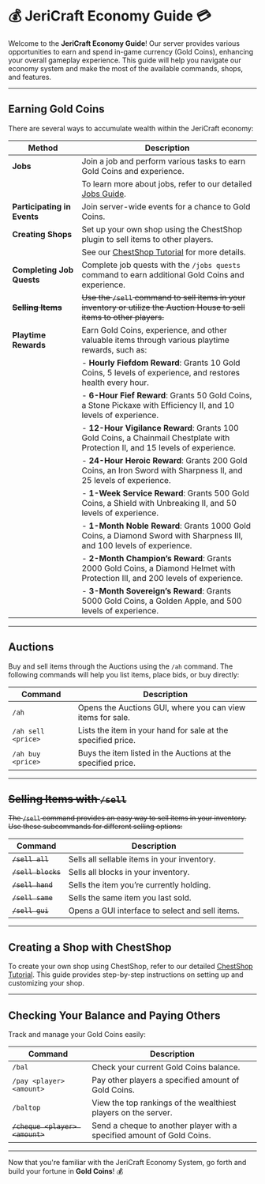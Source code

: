 # 💰 JeriCraft Economy Guide 💳

Welcome to the **JeriCraft Economy Guide**! Our server provides various opportunities to earn and spend in-game
currency (Gold Coins), enhancing your overall gameplay experience. This guide will help you navigate our economy system
and make the most of the available commands, shops, and features.

---

## **Earning Gold Coins**

There are several ways to accumulate wealth within the JeriCraft economy:

| **Method**                  | **Description**                                                                                                                |
|-----------------------------|--------------------------------------------------------------------------------------------------------------------------------|
| **Jobs**                    | Join a job and perform various tasks to earn Gold Coins and experience.                                                        |
|                             | To learn more about jobs, refer to our detailed [Jobs Guide](/docs/guides/Jobs.md).                                            |
| **Participating in Events** | Join server-wide events for a chance to Gold Coins.                                                                            |
| **Creating Shops**          | Set up your own shop using the ChestShop plugin to sell items to other players.                                                |
|                             | See our [ChestShop Tutorial](/docs/guides/Chest%20Shop.md) for more details.                                                   |
| **Completing Job Quests**   | Complete job quests with the `/jobs quests` command to earn additional Gold Coins and experience.                              |
| ~~**Selling Items**~~       | ~~Use the `/sell` command to sell items in your inventory or utilize the Auction House to sell items to other players.~~       |
| **Playtime Rewards**        | Earn Gold Coins, experience, and other valuable items through various playtime rewards, such as:                               |
|                             | - **Hourly Fiefdom Reward**: Grants 10 Gold Coins, 5 levels of experience, and restores health every hour.                     |
|                             | - **6-Hour Fief Reward**: Grants 50 Gold Coins, a Stone Pickaxe with Efficiency II, and 10 levels of experience.               |
|                             | - **12-Hour Vigilance Reward**: Grants 100 Gold Coins, a Chainmail Chestplate with Protection II, and 15 levels of experience. |
|                             | - **24-Hour Heroic Reward**: Grants 200 Gold Coins, an Iron Sword with Sharpness II, and 25 levels of experience.              |
|                             | - **1-Week Service Reward**: Grants 500 Gold Coins, a Shield with Unbreaking II, and 50 levels of experience.                  |
|                             | - **1-Month Noble Reward**: Grants 1000 Gold Coins, a Diamond Sword with Sharpness III, and 100 levels of experience.          |
|                             | - **2-Month Champion’s Reward**: Grants 2000 Gold Coins, a Diamond Helmet with Protection III, and 200 levels of experience.   |
|                             | - **3-Month Sovereign’s Reward**: Grants 5000 Gold Coins, a Golden Apple, and 500 levels of experience.                        |

---

## **Auctions**

Buy and sell items through the Auctions using the `/ah` command. The following commands will help you list items,
place bids, or buy directly:

| **Command**        | **Description**                                              |
|--------------------|--------------------------------------------------------------|
| `/ah`              | Opens the Auctions GUI, where you can view items for sale.   |
| `/ah sell <price>` | Lists the item in your hand for sale at the specified price. |
| `/ah buy <price>`  | Buys the item listed in the Auctions at the specified price. |

---

## ~~**Selling Items with `/sell`**~~

~~The `/sell` command provides an easy way to sell items in your inventory. Use these subcommands for different selling
options:~~

| **Command**        | **Description**                                 |
|--------------------|-------------------------------------------------|
| ~~`/sell all`~~    | Sells all sellable items in your inventory.     |
| ~~`/sell blocks`~~ | Sells all blocks in your inventory.             |
| ~~`/sell hand`~~   | Sells the item you’re currently holding.        |
| ~~`/sell same`~~   | Sells the same item you last sold.              |
| ~~`/sell gui`~~    | Opens a GUI interface to select and sell items. |

---

## **Creating a Shop with ChestShop**

To create your own shop using ChestShop, refer to our detailed [ChestShop Tutorial](/docs/guides/Chest%20Shop.md).
This guide provides step-by-step instructions on setting up and customizing your shop.

---

## **Checking Your Balance and Paying Others**

Track and manage your Gold Coins easily:

| **Command**                     | **Description**                                                        |
|---------------------------------|------------------------------------------------------------------------|
| `/bal`                          | Check your current Gold Coins balance.                                 |
| `/pay <player> <amount>`        | Pay other players a specified amount of Gold Coins.                    |
| `/baltop`                       | View the top rankings of the wealthiest players on the server.         |
| ~~`/cheque <player> <amount>`~~ | Send a cheque to another player with a specified amount of Gold Coins. |

---

Now that you're familiar with the JeriCraft Economy System, go forth and build your fortune in **Gold Coins**! 💰